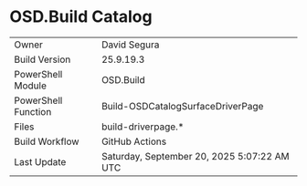 ﻿# OSD.Build Catalog

| | |
|-|-|
| Owner | David Segura |
| Build Version | 25.9.19.3 |
| PowerShell Module | OSD.Build |
| PowerShell Function | Build-OSDCatalogSurfaceDriverPage |
| Files | build-driverpage.* |
| Build Workflow | GitHub Actions |
| Last Update | Saturday, September 20, 2025 5:07:22 AM UTC |
